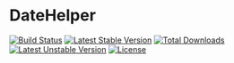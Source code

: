 # DateHelper
[![Build Status](https://travis-ci.org/natedrake/DateHelper.svg?branch=master)](https://travis-ci.org/natedrake/datehelper)
[![Latest Stable Version](https://poser.pugx.org/natedrake/datehelper/v/stable)](https://packagist.org/packages/natedrake/datehelper)
[![Total Downloads](https://poser.pugx.org/natedrake/datehelper/downloads)](https://packagist.org/packages/natedrake/datehelper)
[![Latest Unstable Version](https://poser.pugx.org/natedrake/datehelper/v/unstable)](https://packagist.org/packages/natedrake/datehelper) 
[![License](https://poser.pugx.org/natedrake/datehelper/license)](https://packagist.org/packages/natedrake/datehelper)
